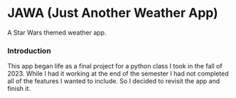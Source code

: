 # JAWA (Just Another Weather App)
A Star Wars themed weather app.
### Introduction
This app began life as a final project for a python class I took in the fall of 2023. While I had it working at the end of the semester I had not completed all of the features I wanted to include. So I decided to revisit the app and finish it.